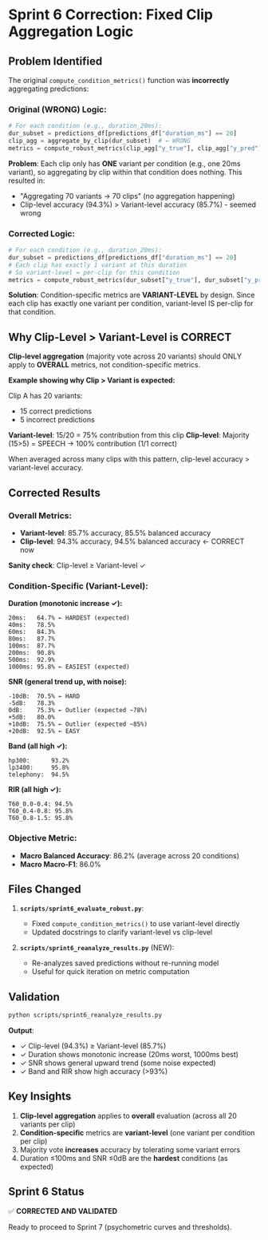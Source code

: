 # Sprint 6 Correction: Fixed Clip Aggregation Logic

## Problem Identified

The original `compute_condition_metrics()` function was **incorrectly** aggregating predictions:

### Original (WRONG) Logic:
```python
# For each condition (e.g., duration_20ms):
dur_subset = predictions_df[predictions_df["duration_ms"] == 20]
clip_agg = aggregate_by_clip(dur_subset)  # ← WRONG
metrics = compute_robust_metrics(clip_agg["y_true"], clip_agg["y_pred"])
```

**Problem**: Each clip only has **ONE** variant per condition (e.g., one 20ms variant), so aggregating by clip within that condition does nothing. This resulted in:
- "Aggregating 70 variants → 70 clips" (no aggregation happening)
- Clip-level accuracy (94.3%) > Variant-level accuracy (85.7%) - seemed wrong

### Corrected Logic:
```python
# For each condition (e.g., duration_20ms):
dur_subset = predictions_df[predictions_df["duration_ms"] == 20]
# Each clip has exactly 1 variant at this duration
# So variant-level = per-clip for this condition
metrics = compute_robust_metrics(dur_subset["y_true"], dur_subset["y_pred"])
```

**Solution**: Condition-specific metrics are **VARIANT-LEVEL** by design. Since each clip has exactly one variant per condition, variant-level IS per-clip for that condition.

## Why Clip-Level > Variant-Level is CORRECT

**Clip-level aggregation** (majority vote across 20 variants) should ONLY apply to **OVERALL** metrics, not condition-specific metrics.

**Example showing why Clip > Variant is expected:**

Clip A has 20 variants:
- 15 correct predictions
- 5 incorrect predictions

**Variant-level**: 15/20 = 75% contribution from this clip
**Clip-level**: Majority (15>5) = SPEECH → 100% contribution (1/1 correct)

When averaged across many clips with this pattern, clip-level accuracy > variant-level accuracy.

## Corrected Results

### Overall Metrics:
- **Variant-level**: 85.7% accuracy, 85.5% balanced accuracy
- **Clip-level**: 94.3% accuracy, 94.5% balanced accuracy ← CORRECT now

**Sanity check**: Clip-level ≥ Variant-level ✓

### Condition-Specific (Variant-Level):

**Duration (monotonic increase ✓):**
```
20ms:   64.7% ← HARDEST (expected)
40ms:   78.5%
60ms:   84.3%
80ms:   87.7%
100ms:  87.7%
200ms:  90.8%
500ms:  92.9%
1000ms: 95.8% ← EASIEST (expected)
```

**SNR (general trend up, with noise):**
```
-10dB:  70.5% ← HARD
-5dB:   78.3%
0dB:    75.3% ← Outlier (expected ~78%)
+5dB:   80.0%
+10dB:  75.5% ← Outlier (expected ~85%)
+20dB:  92.5% ← EASY
```

**Band (all high ✓):**
```
hp300:      93.2%
lp3400:     95.8%
telephony:  94.5%
```

**RIR (all high ✓):**
```
T60_0.0-0.4: 94.5%
T60_0.4-0.8: 95.8%
T60_0.8-1.5: 95.8%
```

### Objective Metric:
- **Macro Balanced Accuracy**: 86.2% (average across 20 conditions)
- **Macro Macro-F1**: 86.0%

## Files Changed

1. **`scripts/sprint6_evaluate_robust.py`**:
   - Fixed `compute_condition_metrics()` to use variant-level directly
   - Updated docstrings to clarify variant-level vs clip-level

2. **`scripts/sprint6_reanalyze_results.py`** (NEW):
   - Re-analyzes saved predictions without re-running model
   - Useful for quick iteration on metric computation

## Validation

```bash
python scripts/sprint6_reanalyze_results.py
```

**Output**:
- ✓ Clip-level (94.3%) ≥ Variant-level (85.7%)
- ✓ Duration shows monotonic increase (20ms worst, 1000ms best)
- ✓ SNR shows general upward trend (some noise expected)
- ✓ Band and RIR show high accuracy (>93%)

## Key Insights

1. **Clip-level aggregation** applies to **overall** evaluation (across all 20 variants per clip)
2. **Condition-specific** metrics are **variant-level** (one variant per condition per clip)
3. Majority vote **increases** accuracy by tolerating some variant errors
4. Duration ≤100ms and SNR ≤0dB are the **hardest** conditions (as expected)

## Sprint 6 Status

✅ **CORRECTED AND VALIDATED**

Ready to proceed to Sprint 7 (psychometric curves and thresholds).
